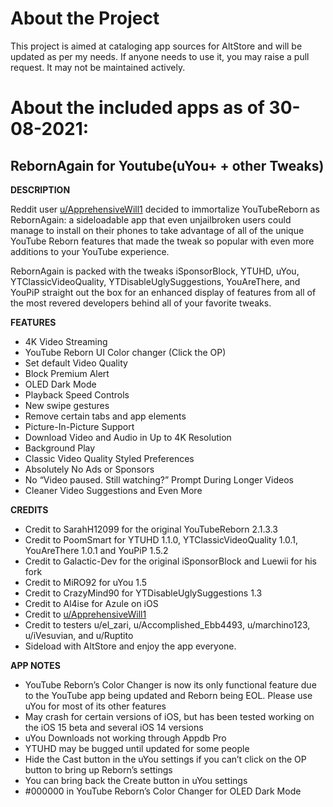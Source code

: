 # About the Project
This project is aimed at cataloging app sources for AltStore and will be updated as per my needs. If anyone needs to use it, you may raise a pull request. It may not be maintained actively.

# About the included apps as of 30-08-2021:

## RebornAgain for Youtube(uYou+ + other Tweaks)

**DESCRIPTION**

Reddit user [u/ApprehensiveWill1](https://www.reddit.com/user/ApprehensiveWill1/) decided to immortalize YouTubeReborn as RebornAgain: a sideloadable app that even unjailbroken users could manage to install on their phones to take advantage of all of the unique YouTube Reborn features that made the tweak so popular with even more additions to your YouTube experience.

RebornAgain is packed with the tweaks iSponsorBlock, YTUHD, uYou, YTClassicVideoQuality, YTDisableUglySuggestions, YouAreThere, and YouPiP straight out the box for an enhanced display of features from all of the most revered developers behind all of your favorite tweaks.

**FEATURES**

- 4K Video Streaming
- YouTube Reborn UI Color changer (Click the OP)
- Set default Video Quality
- Block Premium Alert
- OLED Dark Mode
- Playback Speed Controls
- New swipe gestures
- Remove certain tabs and app elements
- Picture-In-Picture Support
- Download Video and Audio in Up to 4K Resolution
- Background Play
- Classic Video Quality Styled Preferences
- Absolutely No Ads or Sponsors
- No “Video paused. Still watching?” Prompt During Longer Videos
- Cleaner Video Suggestions and Even More
  
**CREDITS**
- Credit to SarahH12099 for the original YouTubeReborn 2.1.3.3
- Credit to PoomSmart for YTUHD 1.1.0, YTClassicVideoQuality 1.0.1, YouAreThere 1.0.1 and YouPiP 1.5.2
- Credit to Galactic-Dev for the original iSponsorBlock and Luewii for his fork
- Credit to MiRO92 for uYou 1.5
- Credit to CrazyMind90 for YTDisableUglySuggestions 1.3
- Credit to Al4ise for Azule on iOS
- Credit to [u/ApprehensiveWill1](https://www.reddit.com/user/ApprehensiveWill1/)
- Credit to testers u/el_zari, u/Accomplished_Ebb4493, u/marchino123, u/iVesuvian, and u/Ruptito
- Sideload with AltStore and enjoy the app everyone.

**APP NOTES**

- YouTube Reborn’s Color Changer is now its only functional feature due to the YouTube app being updated and Reborn being EOL. Please use uYou for most of its other features
- May crash for certain versions of iOS, but has been tested working on the iOS 15 beta and several iOS 14 versions
- uYou Downloads not working through Appdb Pro
- YTUHD may be bugged until updated for some people
- Hide the Cast button in the uYou settings if you can’t click on the OP button to bring up Reborn’s settings
- You can bring back the Create button in uYou settings
- #000000 in YouTube Reborn’s Color Changer for OLED Dark Mode
